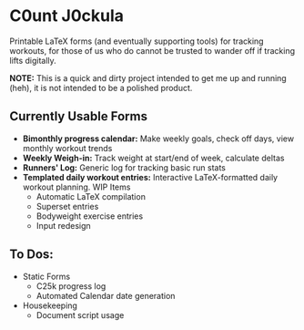 # C0unt J0ckula

Printable LaTeX forms (and eventually supporting tools) for tracking workouts, for those of us who do cannot be trusted to wander off if tracking lifts digitally.

**NOTE:** This is a quick and dirty project intended to get me up and running (heh), it is not intended to be a polished product.

## Currently Usable Forms
* **Bimonthly progress calendar:** Make weekly goals, check off days, view monthly workout trends
* **Weekly Weigh-in:** Track weight at start/end of week, calculate deltas
* **Runners' Log:** Generic log for tracking basic run stats
* **Templated daily workout entries:** Interactive LaTeX-formatted daily workout planning. WIP Items
    * Automatic LaTeX compilation
    * Superset entries
    * Bodyweight exercise entries
    * Input redesign

## To Dos:
* Static Forms
    * C25k progress log
    * Automated Calendar date generation
* Housekeeping
    * Document script usage
